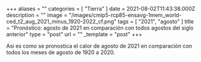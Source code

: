 +++
aliases = ""
categories = [ "Tierra" ]
date = 2021-08-02T11:43:38.000Z
description = ""
image = "/images/cmip5-rcp85-ensavg-1mem_world-ced_t2_aug_2021_minus_1920-2022_cf.png"
tags = [ "2021", "agosto" ]
title = "Pronóstico: agosto de 2021 en comparación con todos agostos del siglo anterior"
type = "post"
url = ""
_template = "post"
+++

Así es como se pronostica el calor de agosto de 2021 en comparación con todos los meses de agosto de 1920 a 2020.
